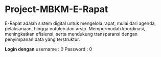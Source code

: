 # Project-MBKM-E-Rapat
E-Rapat adalah sistem digital untuk mengelola rapat, mulai dari agenda, pelaksanaan, hingga notulen dan arsip. Mempermudah koordinasi, meningkatkan efisiensi, serta mendukung transparansi dengan penyimpanan data yang terstruktur. 

**Login dengan**
username : 0
Password : 0
